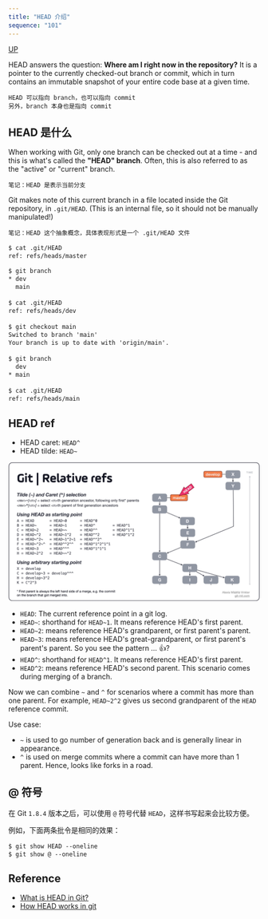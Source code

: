 ```yaml
---
title: "HEAD 介绍"
sequence: "101"
---
```


[UP](/git/git-index.html)


HEAD answers the question: **Where am I right now in the repository?**
It is a pointer to the currently checked-out branch or commit,
which in turn contains an immutable snapshot of your entire code base at a given time.

```text
HEAD 可以指向 branch，也可以指向 commit
另外，branch 本身也是指向 commit
```

## HEAD 是什么

When working with Git, only one branch can be checked out at a time - and this is what's called the **"HEAD" branch**.
Often, this is also referred to as the "active" or "current" branch.

```text
笔记：HEAD 是表示当前分支
```

Git makes note of this current branch in a file located inside the Git repository, in `.git/HEAD`.
(This is an internal file, so it should not be manually manipulated!)

```text
笔记：HEAD 这个抽象概念，具体表现形式是一个 .git/HEAD 文件
```

```text
$ cat .git/HEAD
ref: refs/heads/master
```

```text
$ git branch
* dev
  main

$ cat .git/HEAD
ref: refs/heads/dev

$ git checkout main
Switched to branch 'main'
Your branch is up to date with 'origin/main'.

$ git branch
  dev
* main

$ cat .git/HEAD
ref: refs/heads/main
```

## HEAD ref

- HEAD caret: `HEAD^`
- HEAD tilde: `HEAD~`

![](/assets/images/git/head/git-head-relative-refs.jpg)

- `HEAD`: The current reference point in a git log.
- `HEAD~`: shorthand for `HEAD~1`. It means reference HEAD's first parent.
- `HEAD~2`: means reference HEAD's grandparent, or first parent's parent.
- `HEAD~3`: means reference HEAD's great-grandparent, or first parent's parent's parent. So you see the pattern … 👍?
- `HEAD^`: shorthand for `HEAD^1`. It means reference HEAD's first parent.
- `HEAD^2`: means reference HEAD's second parent. This scenario comes during merging of a branch.

Now we can combine `~` and `^` for scenarios
where a commit has more than one parent.
For example, `HEAD~2^2` gives us second grandparent of the `HEAD` reference commit.

Use case:

- `~` is used to go number of generation back and is generally linear in appearance.
- `^` is used on merge commits where a commit can have more than 1 parent.
  Hence, looks like forks in a road.

## @ 符号

在 Git `1.8.4` 版本之后，可以使用 `@` 符号代替 `HEAD`，这样书写起来会比较方便。

例如，下面两条批令是相同的效果：

```text
$ git show HEAD --oneline
$ git show @ --oneline
```

## Reference

- [What is HEAD in Git?](https://blog.git-init.com/what-is-head-in-git/)
- [How HEAD works in git](https://jvns.ca/blog/2024/03/08/how-head-works-in-git/)
